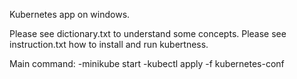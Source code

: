 Kubernetes app on windows.

Please see dictionary.txt to understand some concepts.
Please see instruction.txt how to install and run kubertness.

Main command:
-minikube start
-kubectl apply -f kubernetes-conf